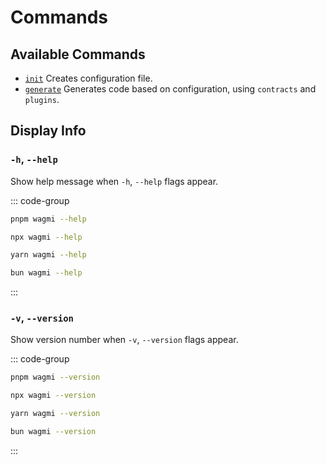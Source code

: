 # Commands

## Available Commands

- [`init`](/cli/api/commands/init) Creates configuration file.
- [`generate`](/cli/api/commands/generate) Generates code based on configuration, using `contracts` and `plugins`.

## Display Info

### `-h`, `--help`

Show help message when `-h`, `--help` flags appear.

::: code-group
```bash [pnpm]
pnpm wagmi --help
```

```bash [npm]
npx wagmi --help
```

```bash [yarn]
yarn wagmi --help
```

```bash [bun]
bun wagmi --help
```
:::

### `-v`, `--version`

Show version number when `-v`, `--version` flags appear.

::: code-group
```bash [pnpm]
pnpm wagmi --version
```

```bash [npm]
npx wagmi --version
```

```bash [yarn]
yarn wagmi --version
```

```bash [bun]
bun wagmi --version
```
:::

